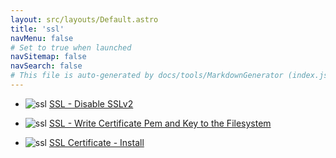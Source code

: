 ```yaml
---
layout: src/layouts/Default.astro
title: 'ssl'
navMenu: false
# Set to true when launched
navSitemap: false
navSearch: false
# This file is auto-generated by docs/tools/MarkdownGenerator (index.js)
---
```


<ul>

<li>

![ssl](https://i.octopus.com/library/step-templates/ssl.png) [SSL - Disable SSLv2](/integrations/ssl/ssl-disable-sslv2)

</li>
        
<li>

![ssl](https://i.octopus.com/library/step-templates/ssl.png) [SSL - Write Certificate Pem and Key to the Filesystem](/integrations/ssl/ssl-write-certificate-pem-and-key-to-the-filesystem)

</li>
        
<li>

![ssl](https://i.octopus.com/library/step-templates/ssl.png) [SSL Certificate - Install](/integrations/ssl/ssl-certificate-install)

</li>
        
</ul>
